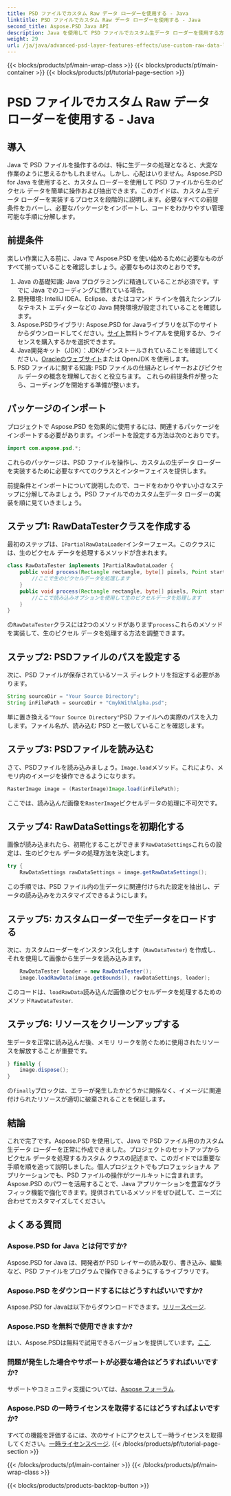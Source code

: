 ```yaml
---
title: PSD ファイルでカスタム Raw データ ローダーを使用する - Java
linktitle: PSD ファイルでカスタム Raw データ ローダーを使用する - Java
second_title: Aspose.PSD Java API
description: Java を使用して PSD ファイルでカスタム生データ ローダーを使用する方法を学びます。このステップ バイ ステップ ガイドでは、セットアップからリソースのクリーンアップまですべてをカバーしています。
weight: 29
url: /ja/java/advanced-psd-layer-features-effects/use-custom-raw-data-loader-psd-files/
---
```


{{< blocks/products/pf/main-wrap-class >}}
{{< blocks/products/pf/main-container >}}
{{< blocks/products/pf/tutorial-page-section >}}

# PSD ファイルでカスタム Raw データ ローダーを使用する - Java

## 導入
Java で PSD ファイルを操作するのは、特に生データの処理となると、大変な作業のように思えるかもしれません。しかし、心配はいりません。Aspose.PSD for Java を使用すると、カスタム ローダーを使用して PSD ファイルから生のピクセル データを簡単に操作および抽出できます。このガイドは、カスタム生データ ローダーを実装するプロセスを段階的に説明します。必要なすべての前提条件をカバーし、必要なパッケージをインポートし、コードをわかりやすい管理可能な手順に分解します。
## 前提条件
楽しい作業に入る前に、Java で Aspose.PSD を使い始めるために必要なものがすべて揃っていることを確認しましょう。必要なものは次のとおりです。
1. Java の基礎知識: Java プログラミングに精通していることが必須です。すでに Java でのコーディングに慣れている場合。
2. 開発環境: IntelliJ IDEA、Eclipse、またはコマンド ラインを備えたシンプルなテキスト エディターなどの Java 開発環境が設定されていることを確認します。
3.  Aspose.PSDライブラリ: Aspose.PSD for Javaライブラリを以下のサイトからダウンロードしてください。[サイト](https://releases.aspose.com/psd/java/)無料トライアルを使用するか、ライセンスを購入するかを選択できます。
4. Java開発キット（JDK）：JDKがインストールされていることを確認してください。[Oracleのウェブサイト](https://www.oracle.com/java/technologies/javase-jdk11-downloads.html)または OpenJDK を使用します。
5. PSD ファイルに関する知識: PSD ファイルの仕組みとレイヤーおよびピクセル データの概念を理解しておくと役立ちます。
これらの前提条件が整ったら、コーディングを開始する準備が整います。

## パッケージのインポート
プロジェクトで Aspose.PSD を効果的に使用するには、関連するパッケージをインポートする必要があります。インポートを設定する方法は次のとおりです。
```java
import com.aspose.psd.*;
```
これらのパッケージは、PSD ファイルを操作し、カスタムの生データ ローダーを実装するために必要なすべてのクラスとインターフェイスを提供します。

前提条件とインポートについて説明したので、コードをわかりやすい小さなステップに分解してみましょう。PSD ファイルでのカスタム生データ ローダーの実装を順に見ていきましょう。
## ステップ1: RawDataTesterクラスを作成する
最初のステップは、`IPartialRawDataLoader`インターフェース。このクラスには、生のピクセル データを処理するメソッドが含まれます。
```java
class RawDataTester implements IPartialRawDataLoader {
    public void process(Rectangle rectangle, byte[] pixels, Point start, Point end) {
        //ここで生のピクセルデータを処理します
    }
    public void process(Rectangle rectangle, byte[] pixels, Point start, Point end, LoadOptions loadOptions) {
        //ここで読み込みオプションを使用して生のピクセルデータを処理します
    }
}
```
の`RawDataTester`クラスには2つのメソッドがあります`process`これらのメソッドを実装して、生のピクセル データを処理する方法を調整できます。 
## ステップ2: PSDファイルのパスを設定する
次に、PSD ファイルが保存されているソース ディレクトリを指定する必要があります。
```java
String sourceDir = "Your Source Directory";
String inFilePath = sourceDir + "CmykWithAlpha.psd";
```
単に置き換える`"Your Source Directory"`PSD ファイルへの実際のパスを入力します。ファイル名が、読み込む PSD と一致していることを確認します。
## ステップ3: PSDファイルを読み込む
さて、PSDファイルを読み込みましょう。`Image.load`メソッド。これにより、メモリ内のイメージを操作できるようになります。
```java
RasterImage image = (RasterImage)Image.load(inFilePath);
```
ここでは、読み込んだ画像を`RasterImage`ピクセルデータの処理に不可欠です。
## ステップ4: RawDataSettingsを初期化する
画像が読み込まれたら、初期化することができます`RawDataSettings`これらの設定は、生のピクセル データの処理方法を決定します。
```java
try {
    RawDataSettings rawDataSettings = image.getRawDataSettings();
```
この手順では、PSD ファイル内の生データに関連付けられた設定を抽出し、データの読み込みをカスタマイズできるようにします。
## ステップ5: カスタムローダーで生データをロードする
次に、カスタムローダーをインスタンス化します（`RawDataTester`) を作成し、それを使用して画像から生データを読み込みます。
```java
    RawDataTester loader = new RawDataTester();
    image.loadRawData(image.getBounds(), rawDataSettings, loader);
```
このコードは、`loadRawData`読み込んだ画像のピクセルデータを処理するためのメソッド`RawDataTester`.
## ステップ6: リソースをクリーンアップする
生データを正常に読み込んだ後、メモリ リークを防ぐために使用されたリソースを解放することが重要です。
```java
} finally {
    image.dispose();
}
```
の`finally`ブロックは、エラーが発生したかどうかに関係なく、イメージに関連付けられたリソースが適切に破棄されることを保証します。

## 結論
これで完了です。Aspose.PSD を使用して、Java で PSD ファイル用のカスタム生データ ローダーを正常に作成できました。プロジェクトのセットアップからピクセル データを処理するカスタム クラスの記述まで、このガイドでは重要な手順を順を追って説明しました。個人プロジェクトでもプロフェッショナル アプリケーションでも、PSD ファイルの操作がツールキットに含まれます。
Aspose.PSD のパワーを活用することで、Java アプリケーションを豊富なグラフィック機能で強化できます。提供されているメソッドをぜひ試して、ニーズに合わせてカスタマイズしてください。

## よくある質問
### Aspose.PSD for Java とは何ですか?  
Aspose.PSD for Java は、開発者が PSD レイヤーの読み取り、書き込み、編集など、PSD ファイルをプログラムで操作できるようにするライブラリです。
### Aspose.PSD をダウンロードするにはどうすればいいですか?  
 Aspose.PSD for Javaは以下からダウンロードできます。[リリースページ](https://releases.aspose.com/psd/java/).
### Aspose.PSD を無料で使用できますか?  
はい、Aspose.PSDは無料で試用できるバージョンを提供しています。[ここ](https://releases.aspose.com/).
### 問題が発生した場合やサポートが必要な場合はどうすればいいですか?  
サポートやコミュニティ支援については、[Aspose フォーラム](https://forum.aspose.com/c/psd/34).
### Aspose.PSD の一時ライセンスを取得するにはどうすればよいですか?  
すべての機能を評価するには、次のサイトにアクセスして一時ライセンスを取得してください。[一時ライセンスページ](https://purchase.aspose.com/temporary-license/).
{{< /blocks/products/pf/tutorial-page-section >}}

{{< /blocks/products/pf/main-container >}}
{{< /blocks/products/pf/main-wrap-class >}}

{{< blocks/products/products-backtop-button >}}
